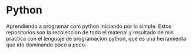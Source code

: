 # Python
 Aprendiendo a programar com python iniciando por lo simple.
 Estos repositorios son la recoleccion de todo el material y resultado de mis practica con el lenguaje de programacion python, que es una herramienta que ido dominando poco a poco.

